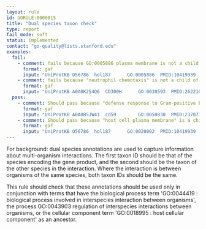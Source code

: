 ```yaml
---
layout: rule
id: GORULE:0000015
title: "Dual species taxon check"
type: report
fail_mode: soft
status: implemented
contact: "go-quality@lists.stanford.edu"
examples:
  fail:
    - comment: fails because GO:0005886 plasma membrane is not a child of "GO:0018995 host cellular component"
      format: gaf
      input: "UniProtKB	O56786	hol187		GO:0005886	PMID:10419939	IDA		C	Holin protein Hol187	hol187	protein	taxon:55511|taxon:9696	20170423	CACAO"
    - comment: fails because "neutrophil chemotaxis" is not a child of "GO:0044419 interspecies interaction between organisms"
      format: gaf
      input: "UniProtKB	A0A0K2S4Q6	CD300H		GO:0030593	PMID:26221034	IDA		P	Protein CD300H	CD300H	protein	taxon:9606|taxon:55511	20160428	UniProt"
  pass:
    - comment: Should pass because "defense response to Gram-positive bacterium" is a child of "GO:0044419 interspecies interaction between organisms"
      format: gaf
      input: "UniProtKB	A0A0B5JW41	cd59		GO:0050830	PMID:23707788	IDA		P	UPAR/Ly6 domain-containing protein	cd59	protein	taxon:7955|taxon:90370	20130923	ZFIN"
    - comment: Should pass because "host cell plasma membrane" is a child of "GO:0018995 host cellular component"
      format: gaf
      input: "UniProtKB	O56786	hol187		GO:0020002	PMID:10419939	IDA		C	Holin protein Hol187	hol187	protein	taxon:55511|taxon:9696	20170423	CACAO"
---
```

For background: dual species annotations are used to capture information about
multi-organism interactions. The first taxon ID should be that of the
species encoding the gene product, and the second should be the taxon of
the other species in the interaction. Where the interaction is between
organisms of the same species, both taxon IDs should be the same.

This rule should check that these annotations should be used only in conjunction with
terms that have the biological process term 'GO:0044419 : biological process involved in interspecies interaction between organisms', the process GO:0043903 regulation of interspecies interactions between organisms, or the cellular component term 'GO:0018995 : host cellular component' as an ancestor.
